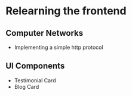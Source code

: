 # Relearning the frontend

## Computer Networks
* Implementing a simple http protocol

## UI Components
* Testimonial Card
* Blog Card
